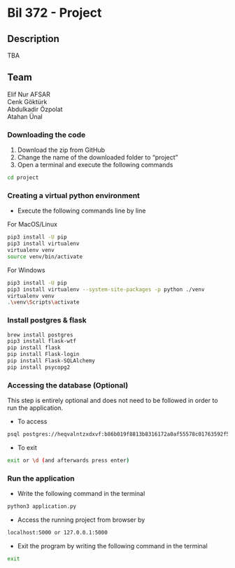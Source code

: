 # Bil 372 - Project

## Description
   TBA

## Team
Elif Nur AFSAR <br>
Cenk Göktürk <br>
Abdulkadir Özpolat <br>
Atahan Ünal <br>

### Downloading the code

1. Download the zip from GitHub
2. Change the name of the downloaded folder to “project”
3. Open a terminal and execute the following commands

```bash
cd project
```

### Creating a virtual python environment

- Execute the following commands line by line

For MacOS/Linux

```bash
pip3 install -U pip
pip3 install virtualenv
virtualenv venv
source venv/bin/activate
```

For Windows

```bash
pip3 install -U pip
pip3 install virtualenv --system-site-packages -p python ./venv
virtualenv venv
.\venv\Scripts\activate
```

### Install postgres & flask

```bash
brew install postgres
pip3 install flask-wtf
pip install flask
pip install Flask-login
pip install Flask-SQLAlchemy
pip install psycopg2
```

### Accessing the database (Optional)

This step is entirely optional and does not need to be followed in order to run the application. 

- To access

```bash
psql postgres://heqvalntzxdxvf:b86b019f8813b8316172a0af55578c01763592f5bb4f242ab577fb5c7616f0dc@ec2-50-17-197-184.compute-1.amazonaws.com:5432/d6uhfb7evc3bsm
```

- To exit

```bash
exit or \d (and afterwards press enter)
```

### Run the application

- Write the following command in the terminal

```bash
python3 application.py
```

- Access the running project from browser by

```bash
localhost:5000 or 127.0.0.1:5000
```

- Exit the program by writing the following command in the terminal

```bash
exit
```
